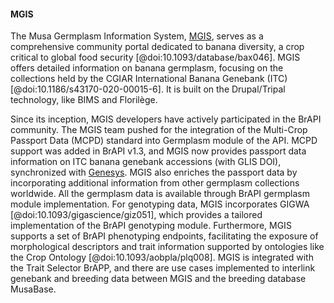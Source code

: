 #### MGIS

<!-- authors: Mathieu Rouard, Valentin Guignon -->
The Musa Germplasm Information System, [MGIS](https://www.crop-diversity.org/mgis/), serves as a comprehensive community portal dedicated to banana diversity, a crop critical to global food security [@doi:10.1093/database/bax046]. MGIS offers detailed information on banana germplasm, focusing on the collections held by the CGIAR International Banana Genebank (ITC) [@doi:10.1186/s43170-020-00015-6]. It is built on the Drupal/Tripal technology, like BIMS and Florilège. 

Since its inception, MGIS developers have actively participated in the BrAPI community. The MGIS team pushed for the integration of the Multi-Crop Passport Data (MCPD) standard into Germplasm module of the API. MCPD support was added in BrAPI v1.3, and MGIS now provides passport data information on ITC banana genebank accessions (with GLIS DOI), synchronized with [Genesys](https://www.genesys-pgr.org/a/overview/v2YdWZGrZjD). MGIS also enriches the passport data by incorporating additional information from other germplasm collections worldwide. All the germplasm data is available through BrAPI germplasm module implementation. For genotyping data, MGIS incorporates GIGWA [@doi:10.1093/gigascience/giz051], which provides a tailored implementation of the BrAPI genotyping module. Furthermore, MGIS supports a set of BrAPI phenotyping endpoints, facilitating the exposure of morphological descriptors and trait information supported by ontologies like the Crop Ontology [@doi:10.1093/aobpla/plq008]. MGIS is integrated with the Trait Selector BrAPP, and there are use cases implemented to interlink genebank and breeding data between MGIS and the breeding database MusaBase.
